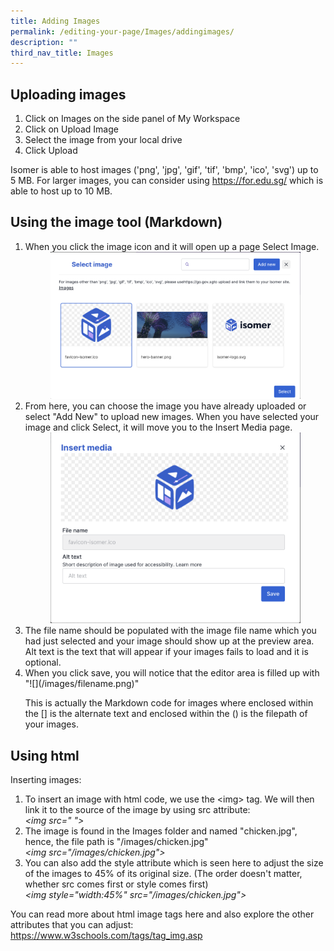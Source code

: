 ```yaml
---
title: Adding Images
permalink: /editing-your-page/Images/addingimages/
description: ""
third_nav_title: Images
---
```

## Uploading images 

1. Click on Images on the side panel of My Workspace
2. Click on Upload Image
3. Select the image from your local drive
4. Click Upload

Isomer is able to host images ('png', 'jpg', 'gif', 'tif', 'bmp', 'ico', 'svg') up to 5 MB. For larger images, you can consider using https://for.edu.sg/ which is able to host up to 10 MB.

## Using the image tool (Markdown)

<ol><li>When you click the image icon and it will open up a page Select Image.&nbsp;</li>

<center><img style="width:400px" src="/images/addingimages.png"></center>

<li>From here, you can choose the image you have already uploaded or select "Add New" to upload new images. When you have selected your image and click Select, it will move you to the Insert Media page.&nbsp;</li>

<center><img style="width:400px" src="/images/Insertmedia.png"></center>

<li>The file name should be populated with the image file name which you had just selected and your image should show up at the preview area. Alt text is the text that will appear if your images fails to load and it is optional.</li>

<li>When you click save, you will notice that the editor area is filled up with "&#33;&#91;&#93;&#40;&#47;images&#47;filename.png&#41;"

This is actually the Markdown code for images where enclosed within the \[\] is the alternate text and enclosed within the () is the filepath of your images.</li></ol>

## Using html

Inserting images:<br>
<ol><li>To insert an image with html code, we use the &lt;img&gt; tag. We will then link it to the source of the image by using src attribute:
<br>
<em>&lt;img src=" "&gt;</em></li>

<li>The image is found in the Images folder and named "chicken.jpg", hence, the file path is "/images/chicken.jpg"
<br>
<em>&lt;img src="/images/chicken.jpg"&gt;</em></li>

<li>You can also add the style attribute which is seen here to adjust the size of the images to 45% of its original size. (The order doesn't matter, whether src comes first or style comes first)
<br>
<em>&lt;img style="width:45%" src="/images/chicken.jpg"&gt;</em></li></ol>

You can read more about html image tags here and also explore the other attributes that you can adjust: https://www.w3schools.com/tags/tag_img.asp</ol>